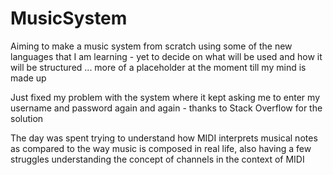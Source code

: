 MusicSystem
===========
Aiming to make a music system from scratch using some of the new 
languages that I am learning - yet to decide on what will be used and 
how it will be structured ... more of a placeholder at the moment till 
my mind is made up 

Just fixed my problem with the system where it kept asking me to enter 
my username and password again and again - thanks to Stack Overflow for 
the solution

The day was spent trying to understand how MIDI interprets musical notes as compared 
to the way music is composed in real life, also having a few struggles understanding 
the concept of channels in the context of MIDI
